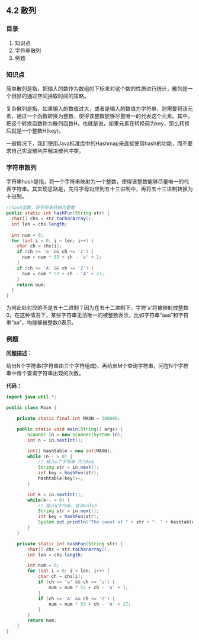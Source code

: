 ## 4.2 散列

### 目录

1. 知识点
2. 字符串散列
3. 例题



### 知识点

简单散列是指，把输入的数作为数组的下标来对这个数的性质进行统计，散列是一个很好的通过空间换取时间的策略。

复杂散列是指，如果输入的数值过大，或者是输入的数值为字符串，则需要将该元素，通过一个函数转换为整数，使得该整数能够尽量唯一的代表这个元素。其中，把这个转换函数称为散列函数H，也就是说，如果元素在转换前为key，那么转换后就是一个整数H(key)。

一般情况下，我们使用Java标准库中的Hashmap来直接使用hash的功能，而不要求自己实现散列并解决散列冲突。



### 字符串散列

字符串hash是指，将一个字符串映射为一个整数，使得该整数能够尽量唯一的代表字符串。其实现思路是，先将字母对应到五十三进制中，再将五十三进制转换为十进制。

```java
//hash函数，将字符串转换为整数
public static int hashFun(String str) {
  char[] chs = str.toCharArray();
  int len = chs.length;
  
  int num = 0;
  for (int i = 0; i < len; i++) {
    char ch = chs[i];
    if (ch >= 'a' && ch <= 'z') {
      num = num * 53 + ch - 'a' + 1;
    }
    if (ch >= 'A' && ch <= 'Z') {
      num = num * 53 + ch - 'A' + 27;
    }
    return num;
  }
}
```

为何此处对应的不是五十二进制？因为在五十二进制下，字符'a'将被映射成整数0，在这种情况下，某些字符串无法唯一的被整数表示，比如字符串“aaa”和字符串“aa”，均能够被整数0表示。



### 例题

**问题描述：**

给出N个字符串(字符串由三个字符组成)，再给出M个查询字符串，问在N个字符串中每个查询字符串出现的次数。

**代码：**

```java
import java.util.*;

public class Main {

    private static final int MAXN = 200000;

    public static void main(String[] args) {
        Scanner in = new Scanner(System.in);
        int n = in.nextInt();

        int[] hashtable = new int[MAXN];
        while (n-- > 0) {
            // 输入n个字符串 作为key
            String str = in.next();
            int key = hashFun(str);
            hashtable[key]++;
        }

        int k = in.nextInt();
        while(k-- > 0) {
            // 输入k字符串，查询value
            String str = in.next();
            int key = hashFun(str);
            System.out.println("The count of " + str + ": " + hashtable[key]);
        }
    }

    private static int hashFun(String str) {
        char[] chs = str.toCharArray();
        int len = chs.length;

        int num = 0;
        for (int i = 0; i < len; i++) {
            char ch = chs[i];
            if (ch >= 'a' && ch <= 'z') {
                num = num * 53 + ch - 'a' + 1;
            }
            if (ch >= 'A' && ch <= 'Z') {
                num = num * 53 + ch - 'A' + 27;
            }
        }
        return num;
    }
}
```

